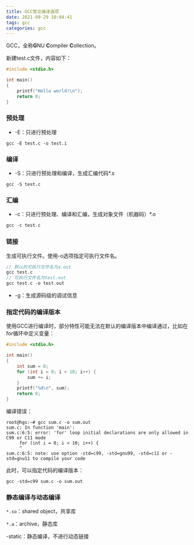 ```yaml
---
title: GCC常见编译选项
date: 2021-09-29 10:04:41
tags: gcc
categories: gcc
---
```


GCC，全称**G**NU **C**ompiler **C**ollection。

<!--more-->

新建test.c文件，内容如下：

```c
#include <stdio.h>

int main()
{
    printf("Hello world!\n");
    return 0;
}
```

### 预处理

* -E：只进行预处理

```shell
gcc -E test.c -o test.i
```

### 编译

* -S：只进行预处理和编译，生成汇编代码*.s

```shell
gcc -S test.c
```

### 汇编

* -c：只进行预处理、编译和汇编，生成对象文件（机器码）*.o

```c
gcc -c test.c
```

### 链接

生成可执行文件。使用-o选项指定可执行文件名。

```c
// 默认的可执行文件名为a.out
gcc test.c
// 可执行文件名为test.out
gcc test.c -o test.out
```

* -g：生成源码级的调试信息

### 指定代码的编译版本

使用GCC进行编译时，部分特性可能无法在默认的编译版本中编译通过，比如在for循环中定义变量：

```c
#include <stdio.h>

int main()
{
    int sum = 0;
    for (int i = 0; i < 10; i++) {
        sum += i;  
    }
    printf("%d\n", sum);
    return 0;
}
```

编译错误：

```shell
root@hgs:~# gcc sum.c -o sum.out
sum.c: In function 'main':
sum.c:6:5: error: 'for' loop initial declarations are only allowed in C99 or C11 mode
     for (int i = 0; i < 10; i++) {
     ^
sum.c:6:5: note: use option -std=c99, -std=gnu99, -std=c11 or -std=gnu11 to compile your code
```

此时，可以指定代码的编译版本：

```shell
gcc -std=c99 sum.c -o sum.out
```

### 静态编译与动态编译

`*.so`：shared object，共享库

`*.a`：archive，静态库

-static：静态编译，不进行动态链接

